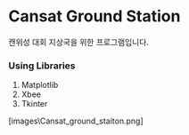 # Cansat Ground Station

캔위성 대회 지상국을 위한 프로그램입니다.

### Using Libraries
1. Matplotlib
2. Xbee
3. Tkinter

[images\Cansat_ground_staiton.png]





